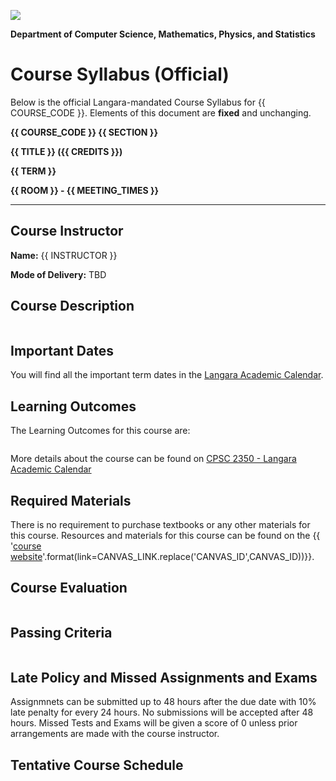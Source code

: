 ![](../images/header.jpg)

<!-- ![](../images/UBCO_CMPS_header.jpg) -->

**Department of Computer Science, Mathematics, Physics, and Statistics**

# Course Syllabus (Official)

Below is the official Langara-mandated Course Syllabus for {{ COURSE_CODE }}.
Elements of this document are **fixed** and unchanging.
<!-- Additional details about the course are available on the {{ '[course website]({link})'.format(link=CANVAS_LINK.replace('CANVAS_ID',CANVAS_ID))}}. -->

**{{ COURSE_CODE }} {{ SECTION }}**

**{{ TITLE }} ({{ CREDITS }})**

**{{ TERM }}**

**{{ ROOM }} - {{ MEETING_TIMES }}**

---
## Course Instructor

**Name:** {{ INSTRUCTOR }}

<!-- **Office:** {{ OFFICE }} -->

<!-- **Phone:** {{ PHONE }} -->

<!-- **Mode of Delivery:** Online (All course activities and assessments, including the Final Exam, will be conducted Online.) -->
**Mode of Delivery:** TBD

## Course Description

```{include} syllabus_bits/calendar_entry.md
```

## Important Dates

You will find all the important term dates in the [Langara Academic Calendar](https://langara.ca/registration-and-records/important-dates/).

## Learning Outcomes

The Learning Outcomes for this course are: 

```{include} syllabus_bits/course_LOs.md
```

More details about the course can be found on [CPSC 2350 - Langara Academic Calendar](https://langara.ca/programs-and-courses/courses/CPSC/2350.html)

## Required Materials

There is no requirement to purchase textbooks or any other materials for this course.
Resources and materials for this course can be found on the {{ '[course website]({link})'.format(link=CANVAS_LINK.replace('CANVAS_ID',CANVAS_ID))}}.

## Course Evaluation

```{include} syllabus_bits/grading_practices_simple.md
```

## Passing Criteria

```{include} syllabus_bits/passing_requirement.md
```

## Late Policy and Missed Assignments and Exams

Assignmnets can be submitted up to 48 hours after the due date with 10% late penalty for every 24 hours. No submissions will be accepted after 48 hours.
Missed Tests and Exams will be given a score of 0 unless prior arrangements are made with the course instructor.

## Tentative Course Schedule

```{include} syllabus_bits/schedule.md
```

```{include} syllabus_bits/policies.md
```